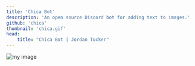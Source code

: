 ```yaml
---
title: 'Chica Bot'
description: 'An open source Discord bot for adding text to images.'
github: 'chica'
thumbnail: 'chica.gif'
head: 
    title: "Chica Bot | Jordan Tucker"
---
```


![my image](~/assets/freddy.png)